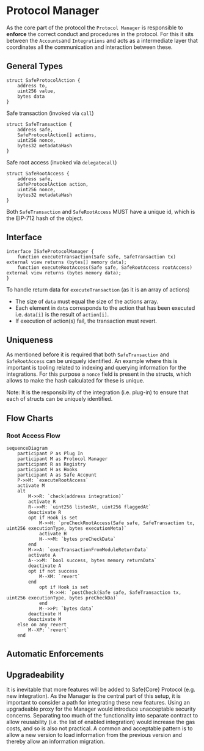 # Protocol Manager

As the core part of the protocol the `Protocol Manager` is responsible to **enforce** the correct conduct and procedures in the protocol. For this it sits between the `Accounts`and `Integrations` and acts as a intermediate layer that coordinates all the communication and interaction between these.

## General Types

```solidity
struct SafeProtocolAction {
    address to,
    uint256 value,
    bytes data
}
```

Safe transaction (invoked via `call`)

```solidity
struct SafeTransaction {
    address safe,
    SafeProtocolAction[] actions,
    uint256 nonce,
    bytes32 metadataHash
}
```

Safe root access (invoked via `delegatecall`)

```solidity
struct SafeRootAccess {
    address safe,
    SafeProtocolAction action,
    uint256 nonce,
    bytes32 metadataHash
}
```

Both `SafeTransaction` and `SafeRootAccess` MUST have a unique id, which is the EIP-712 hash of the object.

## Interface

```solidity
interface ISafeProtocolManager {
    function executeTransaction(Safe safe, SafeTransaction tx) external view returns (bytes[] memory data);
    function executeRootAccess(Safe safe, SafeRootAccess rootAccess) external view returns (bytes memory data);
}
```

To handle return data for `executeTransaction` (as it is an array of actions)
- The size of `data` must equal the size of the actions array.
- Each element in `data` corresponds to the action that has been executed i.e. `data[i]` is the result of `action[i]`.
- If execution of action(s) fail, the transaction must revert.

## Uniqueness

As mentioned before it is required that both `SafeTransaction` and `SafeRootAccess` can be uniquely identified. An example where this is important is tooling related to indexing and querying information for the integrations. For this purpose a `nonce` field is present in the structs, which allows to make the hash calculated for these is unique.

Note: It is the responsibility of the integration (i.e. plug-in) to ensure that each of structs can be uniquely identified.

## Flow Charts

### Root Access Flow

```mermaid
sequenceDiagram
    participant P as Plug In
    participant M as Protocol Manager
    participant R as Registry
    participant H as Hooks
    participant A as Safe Account
    P->>M: `executeRootAccess`
    activate M
    alt
        M->>R: `check(address integration)`
        activate R
        R-->>M: `uint256 listedAt, uint256 flaggedAt`
        deactivate R
        opt if Hook is set
            M->>H: `preCheckRootAccess(Safe safe, SafeTransaction tx, uint256 executionType, bytes executionMeta)`
            activate H
            H-->>M: `bytes preCheckData`
        end
        M->>A: `execTransactionFromModuleReturnData`
        activate A
        A-->>M: `bool success, bytes memory returnData`
        deactivate A
        opt if not success
            M--XM: `revert`
        end
            opt if Hook is set
                M->>H: `postCheck(Safe safe, SafeTransaction tx, uint256 executionType, bytes preCheckDa)`
            end
            M-->>P: `bytes data`
        deactivate H
        deactivate M
    else on any revert
        M--XP: `revert`
    end
```

## Automatic Enforcements

## Upgradeability  

It is inevitable that more features will be added to Safe{Core} Protocol (e.g. new integration). As the Manager is the central part of this setup, it is important to consider a path for integrating these new features. Using an upgradeable proxy for the Manager would introduce unacceptable security concerns. Separating too much of the functionality into separate contract to allow reusability (i.e. the list of enabled integration) would increase the gas costs, and so is also not practical. A common and acceptable pattern is to allow a new version to load information from the previous version and thereby allow an information migration.